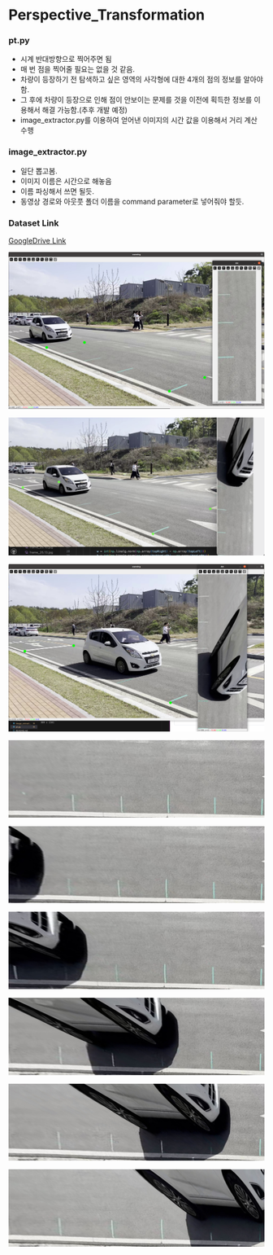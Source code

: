 # Perspective_Transformation

### pt.py

* 시계 반대방향으로 찍어주면 됨
* 매 번 점을 찍어줄 필요는 없을 것 같음.
* 차량이 등장하기 전 탐색하고 싶은 영역의 사각형에 대한 4개의 점의 정보를 알아야함.
* 그 후에 차량이 등장으로 인해 점이 안보이는 문제를 것을 이전에 획득한 정보를 이용해서 해결 가능함.(추후 개발 예정)
* image_extractor.py를 이용하여 얻어낸 이미지의 시간 값을 이용해서 거리 계산 수행

### image_extractor.py

* 일단 뽑고봄.
* 이미지 이름은 시간으로 해놓음
* 이름 파싱해서 쓰면 될듯.
* 동영상 경로와 아웃풋 폴더 이름을 command parameter로 넣어줘야 할듯.

### Dataset Link

[GoogleDrive Link](https://drive.google.com/drive/folders/1DFn38g7Dl_5CvPWnmF2T5hJPOG5WOrpl?usp=sharing)

![1715567855992](image/README/1715567855992.png)

![1715598915426](image/README/1715598915426.png)

![1715567855992](image/README/1715568614106.png)

![1715600733203](image/README/1715600733203.png)

![1715600742538](image/README/1715600742538.png)

![1715600749955](image/README/1715600749955.png)

![1715600755989](image/README/1715600755989.png)

![1715600772790](image/README/1715600772790.png)

![1715600783619](image/README/1715600783619.png)
